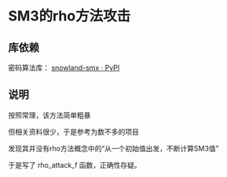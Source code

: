 # SM3的rho方法攻击

## 库依赖
密码算法库：
[snowland-smx · PyPI](https://pypi.org/project/snowland-smx/)

## 说明
按照常理，该方法简单粗暴

但相关资料很少，于是参考为数不多的项目

发现其并没有rho方法概念中的“从一个初始值出发，不断计算SM3值”

于是写了 rho_attack_f 函数，正确性存疑。